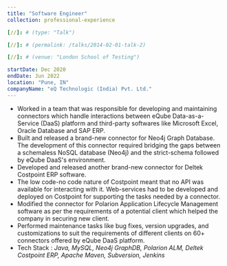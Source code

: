 ```yaml
---
title: "Software Engineer"
collection: professional-experience

[//]: # (type: "Talk")

[//]: # (permalink: /talks/2014-02-01-talk-2)

[//]: # (venue: "London School of Testing")

startDate: Dec 2020
endDate: Jun 2022
location: "Pune, IN"
companyName: "eQ Technologic (India) Pvt. Ltd."
---
```


<ul>
    <li>Worked in a team that was responsible for developing and maintaining connectors which handle interactions between eQube Data-as-a-Service (DaaS) platform and third-party softwares like Microsoft Excel, Oracle Database and SAP ERP.</li>
    <li>Built and released a brand-new connector for Neo4j Graph Database. The development of this connector required bridging the gaps between a schemaless NoSQL database (Neo4j) and the strict-schema followed by eQube DaaS's environment.</li>
    <li>Developed and released another brand-new connector for Deltek Costpoint ERP software.</li>
    <li>The low code-no code nature of Costpoint meant that no API was available for interacting with it. Web-services had to be developed and deployed on Costpoint for supporting the tasks needed by a connector.</li>
    <li>Modified the connector for Polarion Application Lifecycle Management software as per the requirements of a potential client which helped the company in securing new client.</li>
    <li>Performed maintenance tasks like bug fixes, version upgrades, and customizations to suit the requirements of different clients on 60+ connectors offered by eQube DaaS platform.</li>
    <li>Tech Stack : <i>Java, MySQL, Neo4j GraphDB, Polarion ALM, Deltek Costpoint ERP, Apache Maven, Subversion, Jenkins</i></li>
</ul>